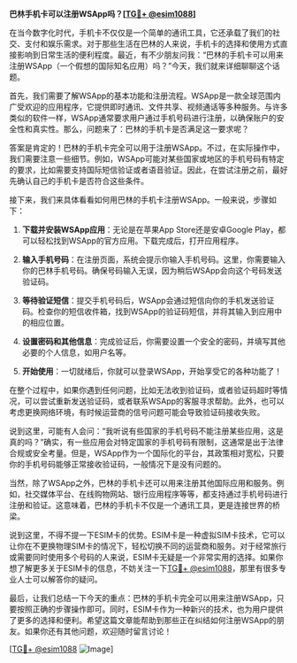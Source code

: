 **巴林手机卡可以注册WSApp吗？[[TG💪+ @esim1088](https://t.me/s/esim1088)]**

在当今数字化时代，手机卡不仅仅是一个简单的通讯工具，它还承载了我们的社交、支付和娱乐需求。对于那些生活在巴林的人来说，手机卡的选择和使用方式直接影响到日常生活的便利程度。最近，有不少朋友问我：“巴林的手机卡可以用来注册WSApp（一个假想的国际知名应用）吗？”今天，我们就来详细聊聊这个话题。

首先，我们需要了解WSApp的基本功能和注册流程。WSApp是一款全球范围内广受欢迎的应用程序，它提供即时通讯、文件共享、视频通话等多种服务。与许多类似的软件一样，WSApp通常要求用户通过手机号码进行注册，以确保账户的安全性和真实性。那么，问题来了：巴林的手机卡是否满足这一要求呢？

答案是肯定的！巴林的手机卡完全可以用于注册WSApp。不过，在实际操作中，我们需要注意一些细节。例如，WSApp可能对某些国家或地区的手机号码有特定的要求，比如需要支持国际短信验证或者语音验证。因此，在尝试注册之前，最好先确认自己的手机卡是否符合这些条件。

接下来，我们来具体看看如何用巴林的手机卡注册WSApp。一般来说，步骤如下：

1. **下载并安装WSApp应用**：无论是在苹果App Store还是安卓Google Play，都可以轻松找到WSApp的官方应用。下载完成后，打开应用程序。

2. **输入手机号码**：在注册页面，系统会提示你输入手机号码。这里，你需要输入你的巴林手机号码。确保号码输入无误，因为稍后WSApp会向这个号码发送验证码。

3. **等待验证短信**：提交手机号码后，WSApp会通过短信向你的手机发送验证码。检查你的短信收件箱，找到WSApp的验证码短信，并将其输入到应用中的相应位置。

4. **设置密码和其他信息**：完成验证后，你需要设置一个安全的密码，并填写其他必要的个人信息，如用户名等。

5. **开始使用**：一切就绪后，你就可以登录WSApp，开始享受它的各种功能了！

在整个过程中，如果你遇到任何问题，比如无法收到验证码，或者验证码超时等情况，可以尝试重新发送验证码，或者联系WSApp的客服寻求帮助。此外，也可以考虑更换网络环境，有时候运营商的信号问题可能会导致验证码接收失败。

说到这里，可能有人会问：“我听说有些国家的手机号码不能注册某些应用，这是真的吗？”确实，有一些应用会对特定国家的手机号码有限制，这通常是出于法律合规或安全考量。但是，WSApp作为一个国际化的平台，其政策相对宽松，只要你的手机号码能够正常接收验证码，一般情况下是没有问题的。

当然，除了WSApp之外，巴林的手机卡还可以用来注册其他国际应用和服务。例如，社交媒体平台、在线购物网站、银行应用程序等等，都支持通过手机号码进行注册和验证。这意味着，巴林的手机卡不仅是一个通讯工具，更是连接世界的桥梁。

说到这里，不得不提一下ESIM卡的优势。ESIM卡是一种虚拟SIM卡技术，它可以让你在不更换物理SIM卡的情况下，轻松切换不同的运营商和服务。对于经常旅行或需要同时使用多个号码的人来说，ESIM卡无疑是一个非常实用的选择。如果你想了解更多关于ESIM卡的信息，不妨关注一下[TG💪+ @esim1088](https://t.me/s/esim1088)，那里有很多专业人士可以解答你的疑问。

最后，让我们总结一下今天的重点：巴林的手机卡完全可以用来注册WSApp，只要按照正确的步骤操作即可。同时，ESIM卡作为一种新兴的技术，也为用户提供了更多的选择和便利。希望这篇文章能帮助到那些正在纠结如何注册WSApp的朋友。如果你还有其他问题，欢迎随时留言讨论！

[[TG💪+ @esim1088](https://t.me/s/esim1088) ![Image](https://i.postimg.cc/4NQfJmqS/Snipaste-2025-05-13-00-14-12.png)]